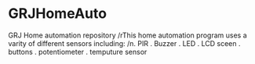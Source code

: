 # GRJHomeAuto
GRJ Home automation repository
/rThis home automation program uses a varity of different sensors including:
/n. PIR
. Buzzer
. LED
. LCD sceen
. buttons
. potentiometer
. temputure sensor
